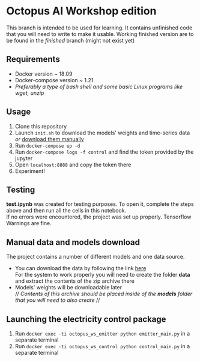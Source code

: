 # Octopus AI Workshop edition

This branch is intended to be used for learning. It contains unfinished code that you will need to write to make it usable. 
Working finished version are to be found in the *finished* branch (might not exist yet) 
 

## Requirements
- Docker version ~ 18.09
- Docker-compose version ~ 1.21
- *Preferably a type of bash shell and some basic Linux programs like wget, unzip*  

## Usage
1. Clone this repository
2. Launch `init.sh` to download the models' weights and time-series data _or_ [download them manually](#manual-data-and-models-download) 
3. Run `docker-compose up -d`
4. Run `docker-compose logs -f control` and find the token provided by the jupyter
5. Open `localhost:8888` and copy the token there
6. Experiment!


## Testing
**test.ipynb** was created for testing purposes. To open it, complete the steps above and then run all the cells in this notebook.  
If no errors were encountered, the project was set up properly. Tensorflow Warnings are fine.

## Manual data and models download
The project contains a number of different models and one data source.  
* You can download the data by following the link [here](https://archive.ics.uci.edu/ml/machine-learning-databases/00235/household_power_consumption.zip)   
For the system to work properly you will need to create the folder **data** and extract the contents of the zip archive there   
* Models' weights will be downloadable later  
// _Contents of this archive should be placed inside of the **models** folder that you will need to also create_ // 

## Launching the electricity control package
1. Run `docker exec -ti octopus_ws_emitter python emitter_main.py` in a separate terminal
2. Run `docker exec -ti octopus_ws_control python control_main.py` in a separate terminal
